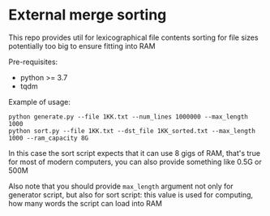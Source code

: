 # External merge sorting
This repo provides util for lexicographical file contents sorting for file sizes
potentially too big to ensure fitting into RAM

Pre-requisites:
- python >= 3.7
- tqdm

Example of usage:
```
python generate.py --file 1KK.txt --num_lines 1000000 --max_length 1000
python sort.py --file 1KK.txt --dst_file 1KK_sorted.txt --max_length 1000 --ram_capacity 8G
```
In this case the sort script expects that it can use 8 gigs of RAM, that's true for most of modern computers,
you can also provide something like 0.5G or 500M

Also note that you should provide `max_length` argument not only for generator script, but also for sort script:
this value is used for computing, how many words the script can load into RAM
